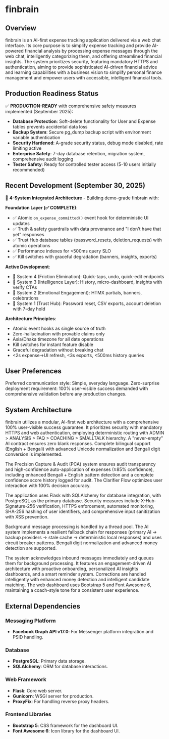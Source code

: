 # finbrain

## Overview
finbrain is an AI-first expense tracking application delivered via a web chat interface. Its core purpose is to simplify expense tracking and provide AI-powered financial analysis by processing expense messages through the web chat, intelligently categorizing them, and offering streamlined financial insights. The system prioritizes security, featuring mandatory HTTPS and authentication, aiming to provide sophisticated AI-driven financial advice and learning capabilities with a business vision to simplify personal finance management and empower users with accessible, intelligent financial tools.

## Production Readiness Status
✅ **PRODUCTION-READY** with comprehensive safety measures implemented (September 2025):
- **Database Protection**: Soft-delete functionality for User and Expense tables prevents accidental data loss
- **Backup System**: Secure pg_dump backup script with environment variable authentication 
- **Security Hardened**: A-grade security status, debug mode disabled, rate limiting active
- **Enterprise Safety**: 7-day database retention, migration system, comprehensive audit logging
- **Tester Safety**: Ready for controlled tester access (5-10 users initially recommended)

## Recent Development (September 30, 2025)
🚧 **4-System Integrated Architecture** - Building demo-grade finbrain with:

**Foundation Layer (✅ COMPLETE)**:
- ✅ Atomic `on_expense_committed()` event hook for deterministic UI updates
- ✅ Truth & safety guardrails with data provenance and "I don't have that yet" responses  
- ✅ Trust Hub database tables (password_resets, deletion_requests) with atomic operations
- ✅ Performance indexes for <500ms query SLO
- ✅ Kill switches with graceful degradation (banners, insights, exports)

**Active Development**:
- 🔧 System 4 (Friction Elimination): Quick-taps, undo, quick-edit endpoints
- 🔧 System 3 (Intelligence Layer): History, micro-dashboard, insights with verify CTAs
- 🔧 System 2 (Emotional Engagement): HTMX partials, banners, celebrations
- 🔧 System 1 (Trust Hub): Password reset, CSV exports, account deletion with 7-day hold

**Architecture Principles**:
- Atomic event hooks as single source of truth
- Zero-hallucination with provable claims only
- Asia/Dhaka timezone for all date operations
- Kill switches for instant feature disable
- Graceful degradation without breaking chat
- <2s expense→UI refresh, <3s exports, <500ms history queries

## User Preferences
Preferred communication style: Simple, everyday language.
Zero-surprise deployment requirement: 100% user-visible success demanded with comprehensive validation before any production changes.

## System Architecture
finbrain utilizes a modular, AI-first web architecture with a comprehensive 100% user-visible success guarantee. It prioritizes security with mandatory HTTPS and web authentication, employing deterministic routing with ADMIN > ANALYSIS > FAQ > COACHING > SMALLTALK hierarchy. A "never-empty" AI contract ensures zero blank responses. Complete bilingual support (English + Bengali) with advanced Unicode normalization and Bengali digit conversion is implemented.

The Precision Capture & Audit (PCA) system ensures audit transparency and high-confidence auto-application of expenses (≥85% confidence), including enhanced Bengali + English pattern detection and a complete confidence score history logged for audit. The Clarifier Flow optimizes user interaction with 100% decision accuracy.

The application uses Flask with SQLAlchemy for database integration, with PostgreSQL as the primary database. Security measures include X-Hub-Signature-256 verification, HTTPS enforcement, automated monitoring, SHA-256 hashing of user identifiers, and comprehensive input sanitization with XSS prevention.

Background message processing is handled by a thread pool. The AI system implements a resilient fallback chain for responses (primary AI → backup providers → stale cache → deterministic local responses) and uses circuit breaker patterns. Bengali digit normalization and advanced money detection are supported.

The system acknowledges inbound messages immediately and queues them for background processing. It features an engagement-driven AI architecture with proactive onboarding, personalized AI insights dashboards, and a smart reminder system. Corrections are handled intelligently with enhanced money detection and intelligent candidate matching. The web dashboard uses Bootstrap 5 and Font Awesome 6, maintaining a coach-style tone for a consistent user experience.

## External Dependencies

### Messaging Platform
- **Facebook Graph API v17.0**: For Messenger platform integration and PSID handling.

### Database
- **PostgreSQL**: Primary data storage.
- **SQLAlchemy**: ORM for database interactions.

### Web Framework
- **Flask**: Core web server.
- **Gunicorn**: WSGI server for production.
- **ProxyFix**: For handling reverse proxy headers.

### Frontend Libraries
- **Bootstrap 5**: CSS framework for the dashboard UI.
- **Font Awesome 6**: Icon library for the dashboard UI.